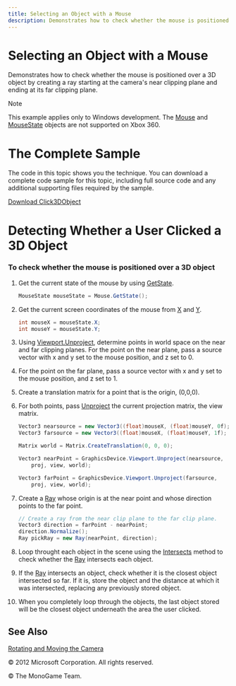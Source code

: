 ```yaml
---
title: Selecting an Object with a Mouse
description: Demonstrates how to check whether the mouse is positioned over a 3D object by creating a ray starting at the camera's near clipping plane and ending at its far clipping plane.
---
```

# Selecting an Object with a Mouse

Demonstrates how to check whether the mouse is positioned over a 3D object by creating a ray starting at the camera's near clipping plane and ending at its far clipping plane.


> [!NOTE]
> This example applies only to Windows development. The <A href="bb198101.md">Mouse</A> and <A href="bb198097.md">MouseState</A> objects are not supported on Xbox 360.


# The Complete Sample

The code in this topic shows you the technique. You can download a complete code sample for this topic, including full source code and any additional supporting files required by the sample.

[Download Click3DObject](http://go.microsoft.com/fwlink/?linkid=198838)

# Detecting Whether a User Clicked a 3D Object

### To check whether the mouse is positioned over a 3D object

1.  Get the current state of the mouse by using [GetState](bb197233.md).
    
    ``` csharp
    MouseState mouseState = Mouse.GetState();
    ```

2.  Get the current screen coordinates of the mouse from [X](bb200107.md) and [Y](bb200119.md).
    
    ``` csharp
    int mouseX = mouseState.X;
    int mouseY = mouseState.Y;
    ```

3.  Using [Viewport.Unproject](https://msdn.microsoft.com/en-us/library/m:microsoft.xna.framework.graphics.viewport.unproject\(microsoft.xna.framework.vector3%2cmicrosoft.xna.framework.matrix%2cmicrosoft.xna.framework.matrix%2cmicrosoft.xna.framework.matrix\)), determine points in world space on the near and far clipping planes. For the point on the near plane, pass a source vector with x and y set to the mouse position, and z set to 0.

4.  For the point on the far plane, pass a source vector with x and y set to the mouse position, and z set to 1.

5.  Create a translation matrix for a point that is the origin, (0,0,0).

6.  For both points, pass [Unproject](https://msdn.microsoft.com/en-us/library/m:microsoft.xna.framework.graphics.viewport.unproject\(microsoft.xna.framework.vector3%2cmicrosoft.xna.framework.matrix%2cmicrosoft.xna.framework.matrix%2cmicrosoft.xna.framework.matrix\)) the current projection matrix, the view matrix.
    
    ``` csharp
    Vector3 nearsource = new Vector3((float)mouseX, (float)mouseY, 0f);
    Vector3 farsource = new Vector3((float)mouseX, (float)mouseY, 1f);
    
    Matrix world = Matrix.CreateTranslation(0, 0, 0);
    
    Vector3 nearPoint = GraphicsDevice.Viewport.Unproject(nearsource,
        proj, view, world);
    
    Vector3 farPoint = GraphicsDevice.Viewport.Unproject(farsource,
        proj, view, world);
    ```

7.  Create a [Ray](bb198582.md) whose origin is at the near point and whose direction points to the far point.
    
    ``` csharp
    // Create a ray from the near clip plane to the far clip plane.
    Vector3 direction = farPoint - nearPoint;
    direction.Normalize();
    Ray pickRay = new Ray(nearPoint, direction);
    ```

8.  Loop throught each object in the scene using the [Intersects](bb197646.md) method to check whether the [Ray](bb198582.md) intersects each object.

9.  If the [Ray](bb198582.md) intersects an object, check whether it is the closest object intersected so far. If it is, store the object and the distance at which it was intersected, replacing any previously stored object.

10. When you completely loop through the objects, the last object stored will be the closest object underneath the area the user clicked.

## See Also

[Rotating and Moving the Camera](bb197901.md)

© 2012 Microsoft Corporation. All rights reserved.  

© The MonoGame Team.